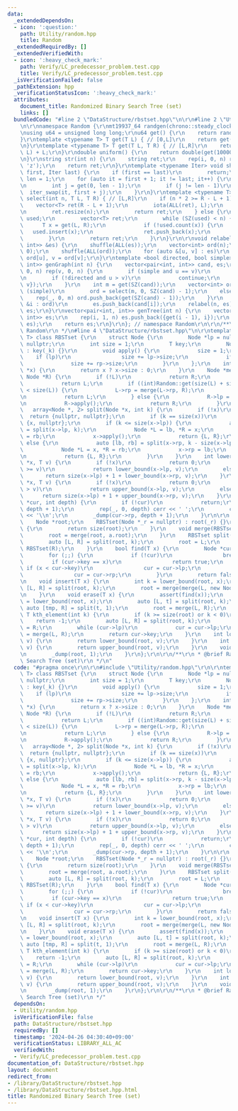 ```yaml
---
data:
  _extendedDependsOn:
  - icon: ':question:'
    path: Utility/random.hpp
    title: Random
  _extendedRequiredBy: []
  _extendedVerifiedWith:
  - icon: ':heavy_check_mark:'
    path: Verify/LC_predecessor_problem.test.cpp
    title: Verify/LC_predecessor_problem.test.cpp
  _isVerificationFailed: false
  _pathExtension: hpp
  _verificationStatusIcon: ':heavy_check_mark:'
  attributes:
    document_title: Randomized Binary Search Tree (set)
    links: []
  bundledCode: "#line 2 \"DataStructure/rbstset.hpp\"\n\r\n#line 2 \"Utility/random.hpp\"\
    \n\r\nnamespace Random {\r\nmt19937_64 randgen(chrono::steady_clock::now().time_since_epoch().count());\r\
    \nusing u64 = unsigned long long;\r\nu64 get() {\r\n    return randgen();\r\n\
    }\r\ntemplate <typename T> T get(T L) { // [0,L]\r\n    return get() % (L + 1);\r\
    \n}\r\ntemplate <typename T> T get(T L, T R) { // [L,R]\r\n    return get(R -\
    \ L) + L;\r\n}\r\ndouble uniform() {\r\n    return double(get(1000000000)) / 1000000000;\r\
    \n}\r\nstring str(int n) {\r\n    string ret;\r\n    rep(i, 0, n) ret += get('a',\
    \ 'z');\r\n    return ret;\r\n}\r\ntemplate <typename Iter> void shuffle(Iter\
    \ first, Iter last) {\r\n    if (first == last)\r\n        return;\r\n    int\
    \ len = 1;\r\n    for (auto it = first + 1; it != last; it++) {\r\n        len++;\r\
    \n        int j = get(0, len - 1);\r\n        if (j != len - 1)\r\n          \
    \  iter_swap(it, first + j);\r\n    }\r\n}\r\ntemplate <typename T> vector<T>\
    \ select(int n, T L, T R) { // [L,R]\r\n    if (n * 2 >= R - L + 1) {\r\n    \
    \    vector<T> ret(R - L + 1);\r\n        iota(ALL(ret), L);\r\n        shuffle(ALL(ret));\r\
    \n        ret.resize(n);\r\n        return ret;\r\n    } else {\r\n        unordered_set<T>\
    \ used;\r\n        vector<T> ret;\r\n        while (SZ(used) < n) {\r\n      \
    \      T x = get(L, R);\r\n            if (!used.count(x)) {\r\n             \
    \   used.insert(x);\r\n                ret.push_back(x);\r\n            }\r\n\
    \        }\r\n        return ret;\r\n    }\r\n}\r\n\r\nvoid relabel(int n, vector<pair<int,\
    \ int>> &es) {\r\n    shuffle(ALL(es));\r\n    vector<int> ord(n);\r\n    iota(ALL(ord),\
    \ 0);\r\n    shuffle(ALL(ord));\r\n    for (auto &[u, v] : es)\r\n        u =\
    \ ord[u], v = ord[v];\r\n}\r\ntemplate <bool directed, bool simple> vector<pair<int,\
    \ int>> genGraph(int n) {\r\n    vector<pair<int, int>> cand, es;\r\n    rep(u,\
    \ 0, n) rep(v, 0, n) {\r\n        if (simple and u == v)\r\n            continue;\r\
    \n        if (!directed and u > v)\r\n            continue;\r\n        cand.push_back({u,\
    \ v});\r\n    }\r\n    int m = get(SZ(cand));\r\n    vector<int> ord;\r\n    if\
    \ (simple)\r\n        ord = select(m, 0, SZ(cand) - 1);\r\n    else {\r\n    \
    \    rep(_, 0, m) ord.push_back(get(SZ(cand) - 1));\r\n    }\r\n    for (auto\
    \ &i : ord)\r\n        es.push_back(cand[i]);\r\n    relabel(n, es);\r\n    return\
    \ es;\r\n}\r\nvector<pair<int, int>> genTree(int n) {\r\n    vector<pair<int,\
    \ int>> es;\r\n    rep(i, 1, n) es.push_back({get(i - 1), i});\r\n    relabel(n,\
    \ es);\r\n    return es;\r\n}\r\n}; // namespace Random\r\n\r\n/**\r\n * @brief\
    \ Random\r\n */\n#line 4 \"DataStructure/rbstset.hpp\"\n\r\ntemplate <typename\
    \ T> class RBSTset {\r\n    struct Node {\r\n        Node *lp = nullptr, *rp =\
    \ nullptr;\r\n        int size = 1;\r\n        T key;\r\n        Node(T _k = 0)\
    \ : key(_k) {}\r\n        void apply() {\r\n            size = 1;\r\n        \
    \    if (lp)\r\n                size += lp->size;\r\n            if (rp)\r\n \
    \               size += rp->size;\r\n        }\r\n    };\r\n    int size(Node\
    \ *x) {\r\n        return x ? x->size : 0;\r\n    }\r\n    Node *merge(Node *L,\
    \ Node *R) {\r\n        if (!L)\r\n            return R;\r\n        if (!R)\r\n\
    \            return L;\r\n        if ((int)Random::get(size(L) + size(R) - 1)\
    \ < size(L)) {\r\n            L->rp = merge(L->rp, R);\r\n            L->apply();\r\
    \n            return L;\r\n        } else {\r\n            R->lp = merge(L, R->lp);\r\
    \n            R->apply();\r\n            return R;\r\n        }\r\n    }\r\n \
    \   array<Node *, 2> split(Node *x, int k) {\r\n        if (!x)\r\n          \
    \  return {nullptr, nullptr};\r\n        if (k == size(x))\r\n            return\
    \ {x, nullptr};\r\n        if (k <= size(x->lp)) {\r\n            auto [lb, rb]\
    \ = split(x->lp, k);\r\n            Node *L = lb, *R = x;\r\n            x->lp\
    \ = rb;\r\n            x->apply();\r\n            return {L, R};\r\n        }\
    \ else {\r\n            auto [lb, rb] = split(x->rp, k - size(x->lp) - 1);\r\n\
    \            Node *L = x, *R = rb;\r\n            x->rp = lb;\r\n            x->apply();\r\
    \n            return {L, R};\r\n        }\r\n    }\r\n    int lower_bound(Node\
    \ *x, T v) {\r\n        if (!x)\r\n            return 0;\r\n        if (x->key\
    \ >= v)\r\n            return lower_bound(x->lp, v);\r\n        else\r\n     \
    \       return size(x->lp) + 1 + lower_bound(x->rp, v);\r\n    }\r\n    int upper_bound(Node\
    \ *x, T v) {\r\n        if (!x)\r\n            return 0;\r\n        if (x->key\
    \ > v)\r\n            return upper_bound(x->lp, v);\r\n        else\r\n      \
    \      return size(x->lp) + 1 + upper_bound(x->rp, v);\r\n    }\r\n    void _dump(Node\
    \ *cur, int depth) {\r\n        if (!cur)\r\n            return;\r\n        _dump(cur->lp,\
    \ depth + 1);\r\n        rep(_, 0, depth) cerr << ' ';\r\n        cerr << cur->key\
    \ << '\\n';\r\n        _dump(cur->rp, depth + 1);\r\n    }\r\n\r\n  public:\r\n\
    \    Node *root;\r\n    RBSTset(Node *_r = nullptr) : root(_r) {}\r\n    int size()\
    \ {\r\n        return size(root);\r\n    }\r\n    void merge(RBSTset &a) {\r\n\
    \        root = merge(root, a.root);\r\n    }\r\n    RBSTset split(int k) {\r\n\
    \        auto [L, R] = split(root, k);\r\n        root = L;\r\n        return\
    \ RBSTset(R);\r\n    }\r\n    bool find(T x) {\r\n        Node *cur = root;\r\n\
    \        for (;;) {\r\n            if (!cur)\r\n                break;\r\n   \
    \         if (cur->key == x)\r\n                return true;\r\n            else\
    \ if (x < cur->key)\r\n                cur = cur->lp;\r\n            else\r\n\
    \                cur = cur->rp;\r\n        }\r\n        return false;\r\n    }\r\
    \n    void insert(T x) {\r\n        int k = lower_bound(root, x);\r\n        auto\
    \ [L, R] = split(root, k);\r\n        root = merge(merge(L, new Node(x)), R);\r\
    \n    }\r\n    void erase(T x) {\r\n        assert(find(x));\r\n        int k\
    \ = lower_bound(root, x);\r\n        auto [L, t] = split(root, k);\r\n       \
    \ auto [tmp, R] = split(t, 1);\r\n        root = merge(L, R);\r\n    }\r\n   \
    \ T kth_element(int k) {\r\n        if (k >= size(root) or k < 0)\r\n        \
    \    return -1;\r\n        auto [L, R] = split(root, k);\r\n        Node *cur\
    \ = R;\r\n        while (cur->lp)\r\n            cur = cur->lp;\r\n        root\
    \ = merge(L, R);\r\n        return cur->key;\r\n    }\r\n    int lower_bound(T\
    \ v) {\r\n        return lower_bound(root, v);\r\n    }\r\n    int upper_bound(T\
    \ v) {\r\n        return upper_bound(root, v);\r\n    }\r\n    void dump() {\r\
    \n        _dump(root, 1);\r\n    }\r\n};\r\n\r\n/**\r\n * @brief Randomized Binary\
    \ Search Tree (set)\r\n */\n"
  code: "#pragma once\r\n\r\n#include \"Utility/random.hpp\"\r\n\r\ntemplate <typename\
    \ T> class RBSTset {\r\n    struct Node {\r\n        Node *lp = nullptr, *rp =\
    \ nullptr;\r\n        int size = 1;\r\n        T key;\r\n        Node(T _k = 0)\
    \ : key(_k) {}\r\n        void apply() {\r\n            size = 1;\r\n        \
    \    if (lp)\r\n                size += lp->size;\r\n            if (rp)\r\n \
    \               size += rp->size;\r\n        }\r\n    };\r\n    int size(Node\
    \ *x) {\r\n        return x ? x->size : 0;\r\n    }\r\n    Node *merge(Node *L,\
    \ Node *R) {\r\n        if (!L)\r\n            return R;\r\n        if (!R)\r\n\
    \            return L;\r\n        if ((int)Random::get(size(L) + size(R) - 1)\
    \ < size(L)) {\r\n            L->rp = merge(L->rp, R);\r\n            L->apply();\r\
    \n            return L;\r\n        } else {\r\n            R->lp = merge(L, R->lp);\r\
    \n            R->apply();\r\n            return R;\r\n        }\r\n    }\r\n \
    \   array<Node *, 2> split(Node *x, int k) {\r\n        if (!x)\r\n          \
    \  return {nullptr, nullptr};\r\n        if (k == size(x))\r\n            return\
    \ {x, nullptr};\r\n        if (k <= size(x->lp)) {\r\n            auto [lb, rb]\
    \ = split(x->lp, k);\r\n            Node *L = lb, *R = x;\r\n            x->lp\
    \ = rb;\r\n            x->apply();\r\n            return {L, R};\r\n        }\
    \ else {\r\n            auto [lb, rb] = split(x->rp, k - size(x->lp) - 1);\r\n\
    \            Node *L = x, *R = rb;\r\n            x->rp = lb;\r\n            x->apply();\r\
    \n            return {L, R};\r\n        }\r\n    }\r\n    int lower_bound(Node\
    \ *x, T v) {\r\n        if (!x)\r\n            return 0;\r\n        if (x->key\
    \ >= v)\r\n            return lower_bound(x->lp, v);\r\n        else\r\n     \
    \       return size(x->lp) + 1 + lower_bound(x->rp, v);\r\n    }\r\n    int upper_bound(Node\
    \ *x, T v) {\r\n        if (!x)\r\n            return 0;\r\n        if (x->key\
    \ > v)\r\n            return upper_bound(x->lp, v);\r\n        else\r\n      \
    \      return size(x->lp) + 1 + upper_bound(x->rp, v);\r\n    }\r\n    void _dump(Node\
    \ *cur, int depth) {\r\n        if (!cur)\r\n            return;\r\n        _dump(cur->lp,\
    \ depth + 1);\r\n        rep(_, 0, depth) cerr << ' ';\r\n        cerr << cur->key\
    \ << '\\n';\r\n        _dump(cur->rp, depth + 1);\r\n    }\r\n\r\n  public:\r\n\
    \    Node *root;\r\n    RBSTset(Node *_r = nullptr) : root(_r) {}\r\n    int size()\
    \ {\r\n        return size(root);\r\n    }\r\n    void merge(RBSTset &a) {\r\n\
    \        root = merge(root, a.root);\r\n    }\r\n    RBSTset split(int k) {\r\n\
    \        auto [L, R] = split(root, k);\r\n        root = L;\r\n        return\
    \ RBSTset(R);\r\n    }\r\n    bool find(T x) {\r\n        Node *cur = root;\r\n\
    \        for (;;) {\r\n            if (!cur)\r\n                break;\r\n   \
    \         if (cur->key == x)\r\n                return true;\r\n            else\
    \ if (x < cur->key)\r\n                cur = cur->lp;\r\n            else\r\n\
    \                cur = cur->rp;\r\n        }\r\n        return false;\r\n    }\r\
    \n    void insert(T x) {\r\n        int k = lower_bound(root, x);\r\n        auto\
    \ [L, R] = split(root, k);\r\n        root = merge(merge(L, new Node(x)), R);\r\
    \n    }\r\n    void erase(T x) {\r\n        assert(find(x));\r\n        int k\
    \ = lower_bound(root, x);\r\n        auto [L, t] = split(root, k);\r\n       \
    \ auto [tmp, R] = split(t, 1);\r\n        root = merge(L, R);\r\n    }\r\n   \
    \ T kth_element(int k) {\r\n        if (k >= size(root) or k < 0)\r\n        \
    \    return -1;\r\n        auto [L, R] = split(root, k);\r\n        Node *cur\
    \ = R;\r\n        while (cur->lp)\r\n            cur = cur->lp;\r\n        root\
    \ = merge(L, R);\r\n        return cur->key;\r\n    }\r\n    int lower_bound(T\
    \ v) {\r\n        return lower_bound(root, v);\r\n    }\r\n    int upper_bound(T\
    \ v) {\r\n        return upper_bound(root, v);\r\n    }\r\n    void dump() {\r\
    \n        _dump(root, 1);\r\n    }\r\n};\r\n\r\n/**\r\n * @brief Randomized Binary\
    \ Search Tree (set)\r\n */"
  dependsOn:
  - Utility/random.hpp
  isVerificationFile: false
  path: DataStructure/rbstset.hpp
  requiredBy: []
  timestamp: '2024-04-26 04:30:40+09:00'
  verificationStatus: LIBRARY_ALL_AC
  verifiedWith:
  - Verify/LC_predecessor_problem.test.cpp
documentation_of: DataStructure/rbstset.hpp
layout: document
redirect_from:
- /library/DataStructure/rbstset.hpp
- /library/DataStructure/rbstset.hpp.html
title: Randomized Binary Search Tree (set)
---
```

